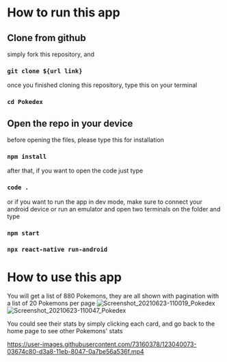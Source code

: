 # How to run this app

## Clone from github

simply fork this repository, and 
### `git clone ${url link}`

once you finished cloning this repository, type this on your terminal
### `cd Pokedex`

## Open the repo in your device
before opening the files, please type this for installation
### `npm install`

after that, if you want to open the code just type
### `code .`
or if you want to run the app in dev mode, make sure to connect your android device or run an emulator
and open two terminals on the folder and type 
### `npm start`
### `npx react-native run-android`


# How to use this app
You will get a list of 880 Pokemons, they are all shown with pagination with a list of 20 Pokemons per page
![Screenshot_20210623-110019_Pokedex](https://user-images.githubusercontent.com/73160378/123039895-ba16fd00-d3a7-11eb-871c-81d94863cc6e.jpg)
![Screenshot_20210623-110047_Pokedex](https://user-images.githubusercontent.com/73160378/123039906-bbe0c080-d3a7-11eb-9a29-857505c2c656.jpg)

You could see their stats by simply clicking each card, and go back to the home page to see other Pokemons' stats

https://user-images.githubusercontent.com/73160378/123040073-03674c80-d3a8-11eb-8047-0a7be56a536f.mp4

